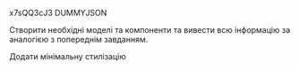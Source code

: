 x7sQQ3cJ3 DUMMYJSON



Створити необхідні моделі та компоненти та вивести всю інформацію за аналогією з попереднім завданням.

Додати мінімальну стилізацію